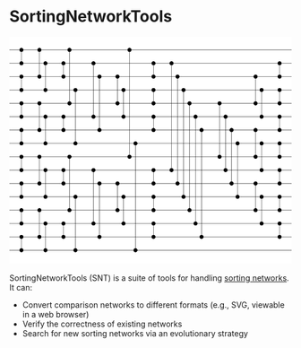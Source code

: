 # SortingNetworkTools

![Diagram of Batcher odd-even mergesort with 16 channels](svg/batcher16.svg)

SortingNetworkTools (SNT) is a suite of tools for handling [sorting networks](https://en.wikipedia.org/wiki/Sorting_network). It can:

- Convert comparison networks to different formats (e.g., SVG, viewable in a web browser)
- Verify the correctness of existing networks
- Search for new sorting networks via an evolutionary strategy
